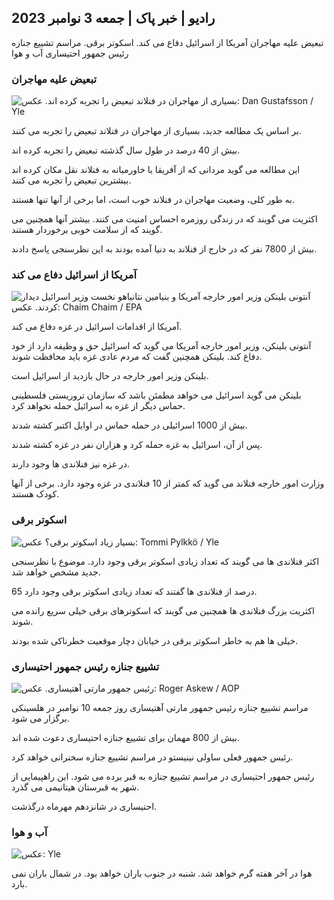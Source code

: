 ## رادیو \| خبر پاک \| جمعه 3 نوامبر 2023

تبعیض علیه مهاجران آمریکا از اسرائیل دفاع می کند. اسکوتر برقی. مراسم تشییع جنازه رئیس جمهور احتیساری آب و هوا

### تبعیض علیه مهاجران

![بسیاری از مهاجران در فنلاند تبعیض را تجربه کرده اند. عکس: Dan Gustafsson / Yle](https://images.cdn.yle.fi/image/upload/c_crop,h_1080,w_1919,x_0,y_0/ar_1.7777777777777777,c_fill,g_faces,h_pr.670,h_1270/q_auto:eco/f_auto/fl_lossy/v1693477380/39-116537864f0696340afe)

بر اساس یک مطالعه جدید، بسیاری از مهاجران در فنلاند تبعیض را تجربه می کنند.

بیش از 40 درصد در طول سال گذشته تبعیض را تجربه کرده اند.

این مطالعه می گوید مردانی که از آفریقا یا خاورمیانه به فنلاند نقل مکان کرده اند بیشترین تبعیض را تجربه می کنند.

به طور کلی، وضعیت مهاجران در فنلاند خوب است، اما برخی از آنها تنها هستند.

اکثریت می گویند که در زندگی روزمره احساس امنیت می کنند. بیشتر آنها همچنین می گویند که از سلامت خوبی برخوردار هستند.

بیش از 7800 نفر که در خارج از فنلاند به دنیا آمده بودند به این نظرسنجی پاسخ دادند.

### آمریکا از اسرائیل دفاع می کند

![آنتونی بلینکن وزیر امور خارجه آمریکا و بنیامین نتانیاهو نخست وزیر اسرائیل دیدار کردند. عکس: Chaim Chaim / EPA](https://images.cdn.yle.fi/image/upload/c_crop,h_1178,w_2095,x_0,y_45/ar_1.7777777777777777,c_fill,g_faces,h_1200,w/q_auto:eco/f_auto/fl_lossy/v1697558051/39-1187709652eacaa1698e)

آمریکا از اقدامات اسرائیل در غزه دفاع می کند.

آنتونی بلینکن، وزیر امور خارجه آمریکا می گوید که اسرائیل حق و وظیفه دارد از خود دفاع کند. بلینکن همچنین گفت که مردم عادی غزه باید محافظت شوند.

بلینکن وزیر امور خارجه در حال بازدید از اسرائیل است.

بلینکن می گوید اسرائیل می خواهد مطمئن باشد که سازمان تروریستی فلسطینی حماس دیگر از غزه به اسرائیل حمله نخواهد کرد.

بیش از 1000 اسرائیلی در حمله حماس در اوایل اکتبر کشته شدند.

پس از آن، اسرائیل به غزه حمله کرد و هزاران نفر در غزه کشته شدند.

در غزه نیز فنلاندی ها وجود دارند.

وزارت امور خارجه فنلاند می گوید که کمتر از 10 فنلاندی در غزه وجود دارد. برخی از آنها کودک هستند.

### اسکوتر برقی

![بسیار زیاد اسکوتر برقی؟ عکس: Tommi Pylkkö / Yle](https://images.cdn.yle.fi/image/upload/c_crop,h_2268,w_4032,x_0,y_378/ar_1.7777777777777777,c_fill,g_5/c_crop,h_2268,w_4032,x_0,y_378/ar_1.7777777777777777,c_fill,g_5/c_crop,h_10.q_auto:eco/f_auto/fl_lossy/v1629190662/39-842535611aab23cf6db)

اکثر فنلاندی ها می گویند که تعداد زیادی اسکوتر برقی وجود دارد. موضوع با نظرسنجی جدید مشخص خواهد شد.

65 درصد از فنلاندی ها گفتند که تعداد زیادی اسکوتر برقی وجود دارد.

اکثریت بزرگ فنلاندی ها همچنین می گویند که اسکوترهای برقی خیلی سریع رانده می شوند.

خیلی ها هم به خاطر اسکوتر برقی در خیابان دچار موقعیت خطرناکی شده بودند.

### تشییع جنازه رئیس جمهور احتیساری

![رئیس جمهور مارتی آهتیساری. عکس: Roger Askew / AOP](https://images.cdn.yle.fi/image/upload/c_crop,h_3238,w_5757,x_259,y_350/ar_1.7777777777777777,c_fill,g_5,000,h_21q_auto:eco/f_auto/fl_lossy/v1697440152/39-1186733652ce1167d3e9)

مراسم تشییع جنازه رئیس جمهور مارتی آهتیساری روز جمعه 10 نوامبر در هلسینکی برگزار می شود.

بیش از 800 مهمان برای تشییع جنازه احتیساری دعوت شده اند.

رئیس جمهور فعلی ساولی نینیستو در مراسم تشییع جنازه سخنرانی خواهد کرد.

رئیس جمهور احتیساری در مراسم تشییع جنازه به قبر برده می شود. این راهپیمایی از شهر به قبرستان هیتانیمی می گذرد.

احتیساری در شانزدهم مهرماه درگذشت.

### آب و هوا

![ عکس: Yle](https://images.cdn.yle.fi/image/upload/c_crop,h_1080,w_1919,x_0,y_0/ar_1.7777777777777777,c_fill,g_faces,h_670,w_1020:eco/f_auto/fl_lossy/v1699023031/39-11957186545088dc4556)

هوا در آخر هفته گرم خواهد شد. شنبه در جنوب باران خواهد بود. در شمال باران نمی بارد.